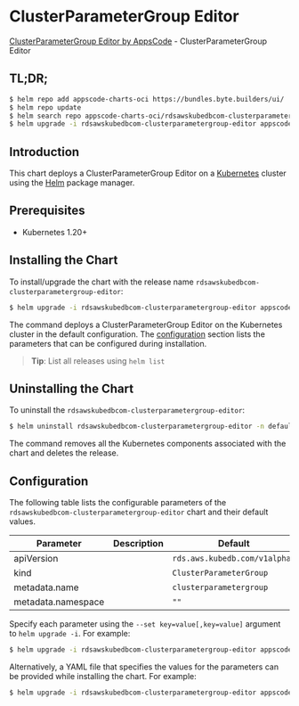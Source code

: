 # ClusterParameterGroup Editor

[ClusterParameterGroup Editor by AppsCode](https://appscode.com) - ClusterParameterGroup Editor

## TL;DR;

```bash
$ helm repo add appscode-charts-oci https://bundles.byte.builders/ui/
$ helm repo update
$ helm search repo appscode-charts-oci/rdsawskubedbcom-clusterparametergroup-editor --version=v0.7.0
$ helm upgrade -i rdsawskubedbcom-clusterparametergroup-editor appscode-charts-oci/rdsawskubedbcom-clusterparametergroup-editor -n default --create-namespace --version=v0.7.0
```

## Introduction

This chart deploys a ClusterParameterGroup Editor on a [Kubernetes](http://kubernetes.io) cluster using the [Helm](https://helm.sh) package manager.

## Prerequisites

- Kubernetes 1.20+

## Installing the Chart

To install/upgrade the chart with the release name `rdsawskubedbcom-clusterparametergroup-editor`:

```bash
$ helm upgrade -i rdsawskubedbcom-clusterparametergroup-editor appscode-charts-oci/rdsawskubedbcom-clusterparametergroup-editor -n default --create-namespace --version=v0.7.0
```

The command deploys a ClusterParameterGroup Editor on the Kubernetes cluster in the default configuration. The [configuration](#configuration) section lists the parameters that can be configured during installation.

> **Tip**: List all releases using `helm list`

## Uninstalling the Chart

To uninstall the `rdsawskubedbcom-clusterparametergroup-editor`:

```bash
$ helm uninstall rdsawskubedbcom-clusterparametergroup-editor -n default
```

The command removes all the Kubernetes components associated with the chart and deletes the release.

## Configuration

The following table lists the configurable parameters of the `rdsawskubedbcom-clusterparametergroup-editor` chart and their default values.

|     Parameter      | Description |                 Default                  |
|--------------------|-------------|------------------------------------------|
| apiVersion         |             | <code>rds.aws.kubedb.com/v1alpha1</code> |
| kind               |             | <code>ClusterParameterGroup</code>       |
| metadata.name      |             | <code>clusterparametergroup</code>       |
| metadata.namespace |             | <code>""</code>                          |


Specify each parameter using the `--set key=value[,key=value]` argument to `helm upgrade -i`. For example:

```bash
$ helm upgrade -i rdsawskubedbcom-clusterparametergroup-editor appscode-charts-oci/rdsawskubedbcom-clusterparametergroup-editor -n default --create-namespace --version=v0.7.0 --set apiVersion=rds.aws.kubedb.com/v1alpha1
```

Alternatively, a YAML file that specifies the values for the parameters can be provided while
installing the chart. For example:

```bash
$ helm upgrade -i rdsawskubedbcom-clusterparametergroup-editor appscode-charts-oci/rdsawskubedbcom-clusterparametergroup-editor -n default --create-namespace --version=v0.7.0 --values values.yaml
```
